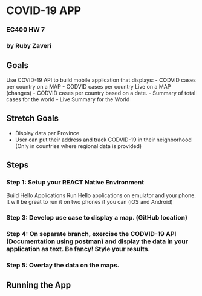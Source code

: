 # COVID-19 APP
### EC400 HW 7 
### by Ruby Zaveri

## Goals
Use COVID-19 API to build mobile application that displays: 
    - CODVID cases per country on a MAP
    - CODVID cases per country Live on a MAP (changes)
    - CODVID cases per country based on a date.
    - Summary of total cases for the world
    - Live Summary for the World


## Stretch Goals
- Display data per Province
- User can put their address and track CODVID-19 in their neighborhood (Only in countries where regional data is provided)


## Steps

### Step 1:  Setup your REACT Native Environment
Build Hello Applications
Run Hello applications on emulator and your phone.
It will be great to run it on two phones if you can (iOS and Android)

### Step 3:  Develop use case to display a map.  (GitHub location)

### Step 4:  On separate branch, exercise the CODVID-19 API (Documentation using postman) and display the data in your application as text.  Be fancy!  Style your results.

### Step 5:  Overlay the data on the maps.

## Running the App


